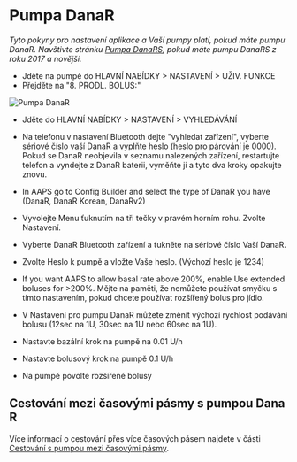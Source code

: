 # Pumpa DanaR

*Tyto pokyny pro nastavení aplikace a Vaší pumpy platí, pokud máte pumpu DanaR. Navštivte stránku [Pumpa DanaRS](./DanaRS-Insulin-Pump), pokud máte pumpu DanaRS z roku 2017 a novější.*

* Jděte na pumpě do HLAVNÍ NABÍDKY > NASTAVENÍ > UŽIV. FUNKCE
* Přejděte na "8. PRODL. BOLUS:"

![Pumpa DanaR](../images/danar1.png)

* Jděte do HLAVNÍ NABÍDKY > NASTAVENÍ > VYHLEDÁVÁNÍ
* Na telefonu v nastavení Bluetooth dejte "vyhledat zařízení", vyberte sériové číslo vaší DanaR a vyplňte heslo (heslo pro párování je 0000). Pokud se DanaR neobjevila v seznamu nalezených zařízení, restartujte telefon a vyndejte z DanaR baterii, vyměňte ji a tyto dva kroky opakujte znovu.

* In AAPS go to Config Builder and select the type of DanaR you have (DanaR, DanaR Korean, DanaRv2)

* Vyvolejte Menu ťuknutím na tři tečky v pravém horním rohu. Zvolte Nastavení.
* Vyberte DanaR Bluetooth zařízení a ťukněte na sériové číslo Vaší DanaR.
* Zvolte Heslo k pumpě a vložte Vaše heslo. (Výchozí heslo je 1234)
* If you want AAPS to allow basal rate above 200%, enable Use extended boluses for >200%. Mějte na paměti, že nemůžete používat smyčku s tímto nastavením, pokud chcete používat rozšířený bolus pro jídlo.
* V Nastavení pro pumpu DanaR můžete změnit výchozí rychlost podávání bolusu (12sec na 1U, 30sec na 1U nebo 60sec na 1U).
* Nastavte bazální krok na pumpě na 0.01 U/h
* Nastavte bolusový krok na pumpě 0.1 U/h
* Na pumpě povolte rozšířené bolusy

## Cestování mezi časovými pásmy s pumpou Dana R

Více informací o cestování přes více časových pásem najdete v části [Cestování s pumpou mezi časovými pásmy](Timezone-traveling-danarv2-danars).